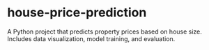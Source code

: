 # house-price-prediction
A Python project that predicts property prices based on house size. Includes data visualization, model training, and evaluation.
